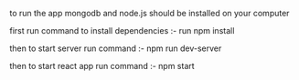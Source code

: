to run the app mongodb and node.js should be installed on your computer

first run command to install dependencies :-
run npm install

then to start server run command :-
npm run dev-server

then to start react app run command :-
npm start